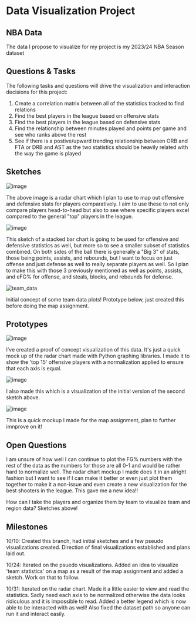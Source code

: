 # Data Visualization Project

## NBA Data

The data I propose to visualize for my project is my 2023/24 NBA Season dataset 


## Questions & Tasks

The following tasks and questions will drive the visualization and interaction decisions for this project:

1. Create a correlation matrix between all of the statistics tracked to find relations
2. Find the best players in the league based on offensive stats
3. Find the best players in the league based on defensive stats
4. Find the relationship between minutes played and points per game and see who ranks above the rest
5. See if there is a postive/upward trending relationship between ORB and FTA or DRB and AST as the two statistics should be heavily related with the way the game is played


## Sketches

![image](https://github.com/user-attachments/assets/9f8d45ce-9a2a-4498-912c-ca384eac8a92)

The above image is a radar chart which I plan to use to map out offensive and defensive stats for players comparatively. I aim to use these to not only compare players head-to-head but also to see where specific players excel compared to the general "top" players in the league.

![image](https://github.com/user-attachments/assets/2b70983a-a29d-4642-8593-b8476efffb23)

This sketch of a stacked bar chart is going to be used for offensive and defensive statistics as well, but more so to see a smaller subset of statistics combined. On both sides of the ball there is generally a "Big 3" of stats, those being points, assists, and rebounds, but I want to focus on just offense and just defense as well to really separate players as well. So I plan to make this with those 3 previously mentioned as well as points, assists, and eFG% for offense, and steals, blocks, and rebounds for defense.

![team_data](https://github.com/user-attachments/assets/81c0bbef-4d35-4fe1-b9d9-1fa92122c534)

Initial concept of some team data plots! Prototype below, just created this before doing the map assignment. 

## Prototypes

![image](https://github.com/user-attachments/assets/9348bd12-375b-4a06-bc91-0aa483d6dad3)

I’ve created a proof of concept visualization of this data. It's just a quick mock up of the radar chart made with Python graphing libraries. I made it to show the 'top 15' offensive players with a normalization applied to ensure that each axis is equal.

![image](https://github.com/user-attachments/assets/afe368bb-f67c-454d-a0ba-99a935842742)

I also made this which is a visualization of the initial version of the second sketch above.

![image](https://github.com/user-attachments/assets/e034b777-a8bc-496e-80d2-348a7d09e9d2)

This is a quick mockup I made for the map assignment, plan to further imnprove on it!

## Open Questions

I am unsure of how well I can continue to plot the FG% numbers with the rest of the data as the numbers for those are all 0-1 and would be rather hard to normalize well. The radar chart mockup I made does it in an alright fashion but I want to see if I can make it better or even just plot them together to make it a non-issue and even create a new visualization for the best shooters in the league. This gave me a new idea!!

How can I take the players and organize them by team to visualize team and region data? Sketches above!

## Milestones

10/10: Created this branch, had initial sketches and a few pseudo visualizations created. Direction of final visualizations established and plans laid out.

10/24: Iterated on the psuedo visualizations. Added an idea to visualize 'team statistics' on a map as a result of the map assignment and added a sketch. Work on that to follow.

10/31: Iterated on the radar chart. Made it a little easier to view and read the statistics. Sadly need each axis to be normalized otherwise the data looks ridiculous and it is impossible to read. Added a better legend which is now able to be interacted with as well! Also fixed the dataset path so anyone can run it and interact easily.
